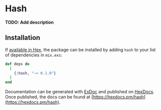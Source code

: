 # Hash

**TODO: Add description**

## Installation

If [available in Hex](https://hex.pm/docs/publish), the package can be installed
by adding `hash` to your list of dependencies in `mix.exs`:

```elixir
def deps do
  [
    {:hash, "~> 0.1.0"}
  ]
end
```

Documentation can be generated with [ExDoc](https://github.com/elixir-lang/ex_doc)
and published on [HexDocs](https://hexdocs.pm). Once published, the docs can
be found at [https://hexdocs.pm/hash](https://hexdocs.pm/hash).

